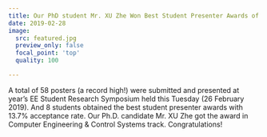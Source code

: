 ```yaml
---
title: Our PhD student Mr. XU Zhe Won Best Student Presenter Awards of EE Student Research Symposium 2019
date: 2019-02-28
image:
  src: featured.jpg
  preview_only: false
  focal_point: 'top'
  quality: 100

---
```


<!--more-->
A total of 58 posters (a record high!) were submitted and presented at year’s EE Student Research Symposium held this Tuesday (26 February 2019). And 8 students obtained the best student presenter awards with 13.7% acceptance rate.  Our Ph.D. candidate Mr. XU Zhe got the award in  Computer Engineering & Control Systems track. Congratulations!